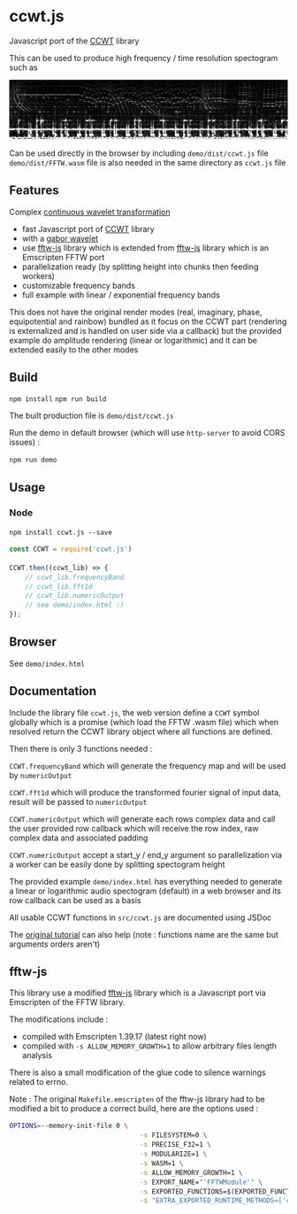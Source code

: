 # ccwt.js
Javascript port of the [CCWT](https://github.com/Lichtso/CCWT) library

This can be used to produce high frequency / time resolution spectogram such as

![spectrogram](https://raw.githubusercontent.com/Lichtso/CCWT/gallery/teaser.png)

Can be used directly in the browser by including `demo/dist/ccwt.js` file `demo/dist/FFTW.wasm` file is also needed in the same directory as `ccwt.js` file

## Features

Complex [continuous wavelet transformation](https://en.wikipedia.org/wiki/Continuous_wavelet_transform)

- fast Javascript port of [CCWT](https://github.com/Lichtso/CCWT) library
- with a [gabor wavelet](https://en.wikipedia.org/wiki/Gabor_wavelet)
- use [fftw-js](https://github.com/dean-shaff/fftw-js) library which is extended from [fftw-js](https://github.com/j-funk/fftw-js) library which is an Emscripten FFTW port 
- parallelization ready (by splitting height into chunks then feeding workers)
- customizable frequency bands
- full example with linear / exponential frequency bands

This does not have the original render modes (real, imaginary, phase, equipotential and rainbow) bundled as it focus on the CCWT part (rendering is externalized and is handled on user side via a callback) but the provided example do amplitude rendering (linear or logarithmic) and it can be extended easily to the other modes

## Build

`npm install`
`npm run build`

The built production file is `demo/dist/ccwt.js`

Run the demo in default browser (which will use `http-server` to avoid CORS issues) :

`npm run demo`

## Usage

### Node

`npm install ccwt.js --save`

```js
const CCWT = require('ccwt.js')

CCWT.then((ccwt_lib) => {
    // ccwt_lib.frequencyBand
    // ccwt_lib.fft1d
    // ccwt_lib.numericOutput
    // see demo/index.html :)
});
```

## Browser

See `demo/index.html`

## Documentation

Include the library file `ccwt.js`, the web version define a `CCWT` symbol globally which is a promise (which load the FFTW .wasm file) which when resolved return the CCWT library object where all functions are defined.

Then there is only 3 functions needed :

`CCWT.frequencyBand` which will generate the frequency map and will be used by `numericOutput`

`CCWT.fft1d` which will produce the transformed fourier signal of input data, result will be passed to `numericOutput`

`CCWT.numericOutput` which will generate each rows complex data and call the user provided row callback which will receive the row index, raw complex data and associated padding

`CCWT.numericOutput` accept a start_y / end_y argument so parallelization via a worker can be easily done by splitting spectogram height

The provided example `demo/index.html` has everything needed to generate a linear or logarithmic audio spectogram (default) in a web browser and its row callback can be used as a basis

All usable CCWT functions in `src/ccwt.js` are documented using JSDoc

The [original tutorial](https://github.com/Lichtso/CCWT/wiki/Tutorial) can also help (note : functions name are the same but arguments orders aren't)

## fftw-js

This library use a modified [fftw-js](https://github.com/dean-shaff/fftw-js) library which is a Javascript port via Emscripten of the FFTW library.

The modifications include :

* compiled with Emscripten 1.39.17 (latest right now)
* compiled with `-s ALLOW_MEMORY_GROWTH=1` to allow arbitrary files length analysis

There is also a small modification of the glue code to silence warnings related to errno.

Note : The original `Makefile.emscripten` of the fftw-js library had to be modified a bit to produce a correct build, here are the options used : 

```bash
OPTIONS=--memory-init-file 0 \
                                 -s FILESYSTEM=0 \
                                 -s PRECISE_F32=1 \
                                 -s MODULARIZE=1 \
                                 -s WASM=1 \
                                 -s ALLOW_MEMORY_GROWTH=1 \
                                 -s EXPORT_NAME="'FFTWModule'" \
                                 -s EXPORTED_FUNCTIONS=$(EXPORTED_FUNCTIONS) \
                                 -s "EXTRA_EXPORTED_RUNTIME_METHODS=['ccall', 'cwrap']"

```